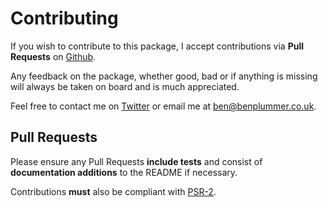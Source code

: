 # Contributing

If you wish to contribute to this package, I accept contributions via **Pull Requests** on [Github](https://github.com/benplummer/calendarful).

Any feedback on the package, whether good, bad or if anything is missing will always be taken on board and is much appreciated.

Feel free to contact me on [Twitter](https://twitter.com/ben_plummer) or email me at ben@benplummer.co.uk.

## Pull Requests

Please ensure any Pull Requests **include tests** and consist of **documentation additions** to the README if necessary.

Contributions **must** also be compliant with [PSR-2].

[PSR-2]: http://www.php-fig.org/psr/psr-2/